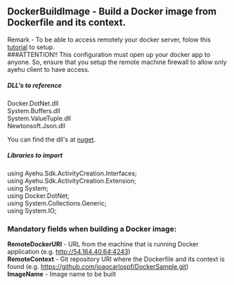 ## DockerBuildImage - Build a Docker image from Dockerfile and its context.

Remark - To be able to access remotely your docker server, folow this [tutorial](https://success.docker.com/article/how-do-i-enable-the-remote-api-for-dockerd) to setup.  
###ATTENTION!!
This configuration must open up your docker app to anyone.
So, ensure that you setup the remote machine firewall to allow only ayehu client to have access.  

##### DLL's to reference
Docker.DotNet.dll  
System.Buffers.dll  
System.ValueTuple.dll  
Newtonsoft.Json.dll  

You can find the dll's at [nuget](https://www.nuget.org/packages/Docker.DotNet/).  

##### Libraries to import
using Ayehu.Sdk.ActivityCreation.Interfaces;  
using Ayehu.Sdk.ActivityCreation.Extension;  
using System;  
using Docker.DotNet;  
using System.Collections.Generic;  
using System.IO;  

### Mandatory fields when building a Docker image:
**RemoteDockerURI**		- URL from the machine that is running Docker application (e.g. http://54.164.40.64:4243)  
**RemoteContext**		- Git repository URI where the Dockerfile and its context is found (e.g. https://github.com/joaocarlospf/DockerSample.git)  
**ImageName**			- Image name to be built  